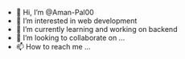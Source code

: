 - 👋 Hi, I’m @Aman-Pal00
- 👀 I’m interested in web development 
- 🌱 I’m currently learning and working on backend 
- 💞️ I’m looking to collaborate on ...
- 📫 How to reach me ...

<!---
Aman-Pal00/Aman-Pal00 is a ✨ special ✨ repository because its `README.md` (this file) appears on your GitHub profile.
You can click the Preview link to take a look at your changes.
--->
